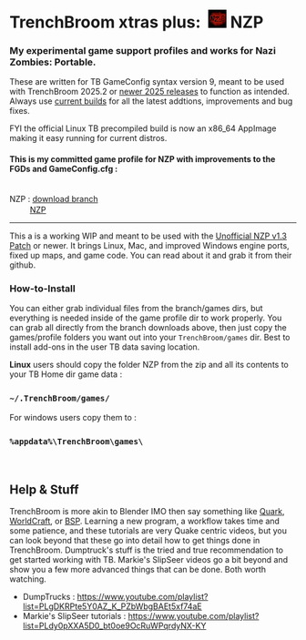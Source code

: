 # **TrenchBroom xtras plus:** &nbsp;<img src="NZP/Icon.png"  width="32" height="32"> **NZP**
### My experimental game support profiles and works for Nazi Zombies: Portable.

These are written for TB GameConfig syntax version 9, meant to be used with TrenchBroom 2025.2 or [newer 2025 releases](https://github.com/TrenchBroom/TrenchBroom/releases) to function as intended. Always use [current builds](https://github.com/TrenchBroom/TrenchBroom/releases) for all the latest addtions, improvements and bug fixes.<br>

FYI the official Linux TB precompiled build is now an x86_64 AppImage making it easy running for current distros.

#### This is my committed game profile for NZP with improvements to the FGDs and GameConfig.cfg :<br><br>

NZP : <a href="https://github.com/eGax/TrenchBroom_xtras_plus/archive/refs/heads/NZP.zip">download branch</a><br>
&nbsp;&nbsp;&nbsp;&nbsp;<img src="https://github.com/eGax/TrenchBroom_xtras_plus/blob/NZP/Icon.png"  width="16" height="16"> [NZP](https://github.com/eGax/TrenchBroom_xtras_plus/tree/NZP)

<hr>

This a is a working WIP and meant to be used with the <a href="https://github.com/maraakate/NZP">Unofficial NZP v1.3 Patch</a> or newer. It brings Linux, Mac, and improved Windows engine ports, fixed up maps, and game code. You can read about it and grab it from their github.

### How-to-Install
You can either grab individual files from the branch/games dirs, but everything is needed inside of the game profile dir to work properly. You can grab all directly from the branch downloads above, then just copy the games/profile folders you want out into your `TrenchBroom/games` dir.
Best to install add-ons in the user TB data saving location.

**Linux** users should copy the folder NZP from the zip and all its contents to your TB Home dir game data :

### `~/.TrenchBroom/games/`

For windows users copy them to :

### `%appdata%\TrenchBroom\games\`

<br>

## Help & Stuff
TrenchBroom is more akin to Blender IMO then say something like [Quark](https://quark.sourceforge.io/), [WorldCraft](https://web.archive.org/web/20060530014852/http://hosted.planetquake.gamespy.com/worldcraft/index2.shtm), or [BSP](https://www.bspquakeeditor.com/index.php).
Learning a new program, a workflow takes time and some patience, and these tutorials are very Quake centric videos, but you can look beyond that these go into detail how to get things done in 
TrenchBroom. Dumptruck's stuff is the tried and true recommendation to get started working with TB. Markie's SlipSeer videos go a bit beyond and show you a few more advanced things that can be done. Both worth watching.

- DumpTrucks : https://www.youtube.com/playlist?list=PLgDKRPte5Y0AZ_K_PZbWbgBAEt5xf74aE
- Markie's SlipSeer tutorials : https://www.youtube.com/playlist?list=PLdy0pXXA5D0_bt0oe9OcRuWPqrdyNX-KY

